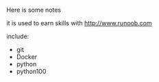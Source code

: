 Here is some notes

it is used to earn skills with http://www.runoob.com

include:
 - git
 - Docker
 - python
 - python100
